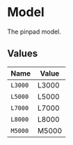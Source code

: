 # Model

The pinpad model.


## Values

| Name    | Value   |
| ------- | ------- |
| `L3000` | L3000   |
| `L5000` | L5000   |
| `L7000` | L7000   |
| `L8000` | L8000   |
| `M5000` | M5000   |